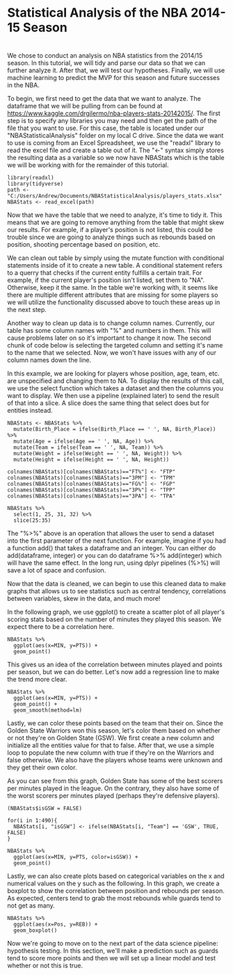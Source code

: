 # Statistical Analysis of the NBA 2014-15 Season


# 

We chose to conduct an analysis on NBA statistics from the 2014/15 season. In this tutorial, we will tidy and parse our data so that we can further analyze it. After that, we will test our hypotheses. Finally, we will use machine learning to predict the MVP for this season and future successes in the NBA. 

To begin, we first need to get the data that we want to analyze. The dataframe that we will be pulling from can be found at https://www.kaggle.com/drgilermo/nba-players-stats-20142015/. The first step is to specify any libraries you may need and then get the path of the file that you want to use. For this case, the table is located under our "NBAStatisticalAnalysis" folder on my local C drive. Since the data we want to use is coming from an Excel Spreadsheet, we use the "readxl" library to read the excel file and create a table out of it. The "<-" syntax simply stores the resulting data as a variable so we now have NBAStats which is the table we will be working with for the remainder of this tutorial.

```{r setup}
library(readxl)
library(tidyverse)
path <- "C:/Users/Andrew/Documents/NBAStatisticalAnalysis/players_stats.xlsx"
NBAStats <- read_excel(path)
```

Now that we have the table that we need to analyze, it's time to tidy it. This means that we are going to remove anything from the table that might skew our results. For example, if a player's position is not listed, this could be trouble since we are going to analyze things such as rebounds based on position, shooting percentage based on position, etc. 

We can clean out table by simply using the mutate function with conditional statements inside of it to create a new table. A conditional statement refers to a querry that checks if the current entity fulfills a certain trait. For example, if the current player's position isn't listed, set them to "NA". Otherwise, keep it the same. In the table we're working with, it seems like there are multiple different attributes that are missing for some players so we will utilize the functionality discussed above to touch these areas up in the next step. 

Another way to clean up data is to change column names. Currently, our table has some column names with "%" and numbers in them. This will cause problems later on so it's important to change it now. The second chunk of code below is selecting the targeted column and setting it's name to the name that we selected. Now, we won't have issues with any of our column names down the line. 

In this example, we are looking for players whose position, age, team, etc. are unspecified and changing them to NA. To display the results of this call, we use the select function which takes a dataset and then the columns you want to display. We then use a pipeline (explained later) to send the result of that into a slice. A slice does the same thing that select does but for entities instead.

```{r}
NBAStats <- NBAStats %>%
  mutate(Birth_Place = ifelse(Birth_Place == ' ', NA, Birth_Place)) %>%
  mutate(Age = ifelse(Age == ' ', NA, Age)) %>%
  mutate(Team = ifelse(Team == ' ', NA, Team)) %>%
  mutate(Weight = ifelse(Weight == ' ', NA, Weight)) %>%
  mutate(Height = ifelse(Height == ' ', NA, Height)) 

colnames(NBAStats)[colnames(NBAStats)=="FT%"] <- "FTP"
colnames(NBAStats)[colnames(NBAStats)=="3PM"] <- "TPM"
colnames(NBAStats)[colnames(NBAStats)=="FG%"] <- "FGP"
colnames(NBAStats)[colnames(NBAStats)=="3P%"] <- "TPP"
colnames(NBAStats)[colnames(NBAStats)=="3PA"] <- "TPA"

NBAStats %>% 
  select(1, 25, 31, 32) %>% 
  slice(25:35)
```

The "%>%" above is an operation that allows the user to send a dataset into the first parameter of the next function. For example, imagine if you had a function add() that takes a dataframe and an integer. You can either do add(dataframe, integer) or you can do dataframe %>% add(integer) which will have the same effect. In the long run, using dplyr pipelines (%>%) will save a lot of space and confusion. 

Now that the data is cleaned, we can begin to use this cleaned data to make graphs that allows us to see statistics such as central tendency, correlations between variables, skew in the data, and much more! 

In the following graph, we use ggplot() to create a scatter plot of all player's scoring stats based on the number of minutes they played this season. We expect there to be a correlation here. 

```{r}
NBAStats %>% 
  ggplot(aes(x=MIN, y=PTS)) +
  geom_point()
```
This gives us an idea of the correlation between minutes played and points per season, but we can do better. Let's now add a regression line to make the trend more clear.

```{r}
NBAStats %>% 
  ggplot(aes(x=MIN, y=PTS)) + 
  geom_point() + 
  geom_smooth(method=lm)
```

Lastly, we can color these points based on the team that their on. Since the Golden State Warriors won this season, let's color them based on whether or not they're on Golden State (GSW). We first create a new column and initialize all the entities value for that to false. After that, we use a simple loop to populate the new column with true if they're on the Warriors and false otherwise. We also have the players whose teams were unknown and they get their own color. 

As you can see from this graph, Golden State has some of the best scorers per minutes played in the league. On the contrary, they also have some of the worst scorers per minutes played (perhaps they're defensive players).

```{r}
(NBAStats$isGSW = FALSE)

for(i in 1:490){
  NBAStats[i, "isGSW"] <- ifelse(NBAStats[i, "Team"] == 'GSW', TRUE, FALSE)
}

NBAStats %>% 
  ggplot(aes(x=MIN, y=PTS, color=isGSW)) + 
  geom_point() 
```

Lastly, we can also create plots based on categorical variables on the x and numerical values on the y such as the following. In this graph, we create a boxplot to show the correlation between position and rebounds per season. As expected, centers tend to grab the most rebounds while guards tend to not get as many.

```{r}
NBAStats %>% 
  ggplot(aes(x=Pos, y=REB)) + 
  geom_boxplot()
```

Now we're going to move on to the next part of the data science pipeline: hypothesis testing. In this section, we'll make a prediction such as guards tend to score more points and then we will set up a linear model and test whether or not this is true. 
